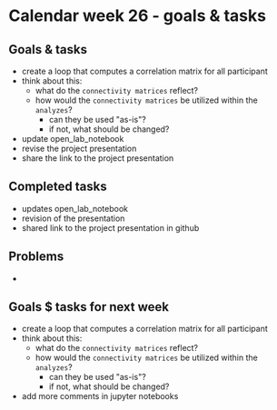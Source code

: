 # Calendar week 26 - goals & tasks

## Goals & tasks
- create a loop that computes a correlation matrix for all participant
- think about this:
    - what do the `connectivity matrices` reflect? 
    -  how would the `connectivity matrices` be utilized within the `analyzes`?
        - can they be used "as-is"?
        - if not, what should be changed?
- update open_lab_notebook
- revise the project presentation 
- share the link to the project presentation

## Completed tasks
- updates open_lab_notebook
- revision of the presentation
- shared link to the project presentation in github

## Problems
-

## Goals $ tasks for next week
- create a loop that computes a correlation matrix for all participant
- think about this:
    - what do the `connectivity matrices` reflect? 
    -  how would the `connectivity matrices` be utilized within the `analyzes`?
        - can they be used "as-is"?
        - if not, what should be changed?
- add more comments in jupyter notebooks
